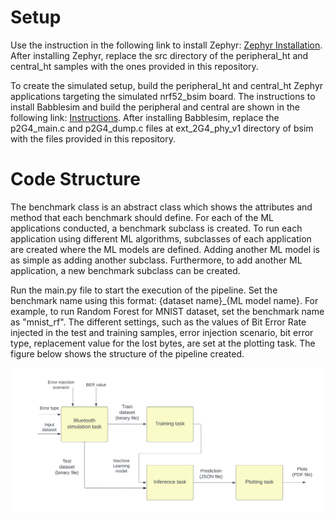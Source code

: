 # Setup

Use the instruction in the following link to install Zephyr: [Zephyr Installation](https://docs.zephyrproject.org/latest/develop/getting_started/index.html).
After installing Zephyr, replace the src directory of the peripheral_ht and central_ht samples with the ones provided in this repository.

To create the simulated setup, build the peripheral_ht and central_ht Zephyr applications targeting the simulated nrf52_bsim board. The instructions to install Babblesim and build the peripheral and central are shown in the following link: [Instructions](https://docs.zephyrproject.org/2.7.5/boards/posix/nrf52_bsim/doc/index.html). After installing Babblesim, replace the p2G4_main.c and p2G4_dump.c files at ext_2G4_phy_v1 directory of bsim with the files provided in this repository. 

# Code Structure

The benchmark class is an abstract class which shows the attributes and method that each benchmark should define. For each of the ML applications conducted, a benchmark subclass is created. To run each application using different ML algorithms, subclasses of each application are created where the ML models are defined. Adding another ML model is as simple as adding another  subclass. Furthermore, to add another ML application, a new benchmark subclass can be created.

Run the main.py file to start the execution of the pipeline. Set the benchmark name using this format: {dataset name}_{ML model name}. For example, to run Random Forest for MNIST dataset, set the benchmark name as "mnist_rf". The different settings, such as the values of Bit Error   Rate injected in the test and training samples, error injection scenario, bit error type, replacement value for the lost bytes, are set at the plotting task. The figure below shows the structure of the pipeline created. 

![figure](https://github.com/eraldolleshi/thesis/blob/main/luigitasks.jpg?raw=true)
